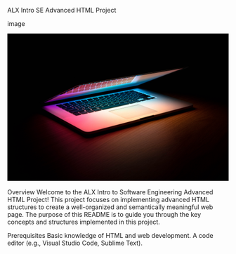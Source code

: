 ALX Intro SE Advanced HTML Project

image

![image](henry.jpg)

Overview 
Welcome to the ALX Intro to Software Engineering Advanced HTML Project! This project focuses on implementing advanced HTML structures to create a well-organized and semantically meaningful web page. The purpose of this README is to guide you through the key concepts and structures implemented in this project.



Prerequisites
Basic knowledge of HTML and web development.
A code editor (e.g., Visual Studio Code, Sublime Text).


<ima>




